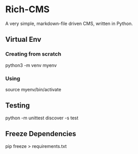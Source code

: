 # Rich-CMS

A very simple, markdown-file driven CMS, written in Python.

## Virtual Env

### Creating from scratch
python3 -m venv myenv

### Using
source myenv/bin/activate

## Testing 

python -m unittest discover -s test

## Freeze Dependencies

pip freeze > requirements.txt
